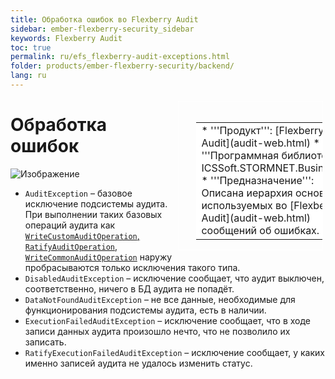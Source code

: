 ```yaml
---
title: Обработка ошибок во Flexberry Audit
sidebar: ember-flexberry-security_sidebar
keywords: Flexberry Audit
toc: true
permalink: ru/efs_flexberry-audit-exceptions.html
folder: products/ember-flexberry-security/backend/
lang: ru
---
```


<div style="margin:5px; padding-left:28px; float:right; width:40%; outline:1px solid white;">
<br>
<table border="0" width="100%" bgcolor="#6495ED">
<tbody><tr><td bgcolor="#FFFFFF">
* '''Продукт''': [Flexberry Audit](audit-web.html)
* '''Программная библиотека''': ICSSoft.STORMNET.Business.dll
* '''Предназначение''': Описана иерархия основных используемых во [Flexberry Audit](audit-web.html) сообщений об ошибках.
</td>
</tr></tbody></table></a>
</div>

# Обработка ошибок
![Изображение](/images/img/page/AuditWeb/AuditErrorHandle.PNG)


* `AuditException` – базовое исключение подсистемы аудита. При выполнении таких базовых операций аудита как [`WriteCustomAuditOperation`, `RatifyAuditOperation`, `WriteCommonAuditOperation`](audit-web-api.html) наружу пробрасываются только исключения такого типа.
* `DisabledAuditException` – исключение сообщает, что аудит выключен, соответственно, ничего в БД аудита не попадёт.
* `DataNotFoundAuditException` – не все данные, необходимые для функционирования подсистемы аудита, есть в наличии.
* `ExecutionFailedAuditException` – исключение сообщает, что в ходе записи данных аудита произошло нечто, что не позволило их записать.
* `RatifyExecutionFailedAuditException` – исключение сообщает, у каких именно записей аудита не удалось изменить статус.
